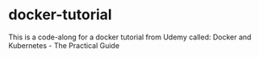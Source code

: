 # docker-tutorial
This is a code-along for a docker tutorial from Udemy called: Docker and Kubernetes - The Practical Guide
